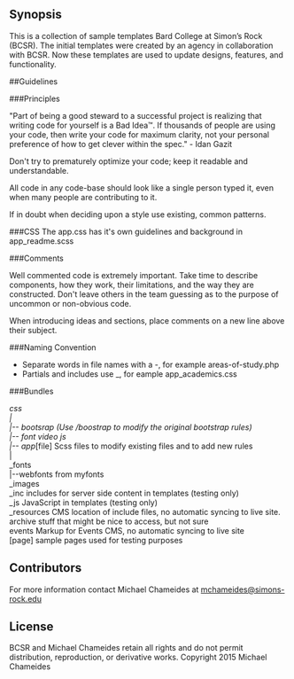## Synopsis

This is a collection of sample templates Bard College at Simon’s Rock (BCSR). The initial templates were created by an agency in collaboration with BCSR. Now these templates are used to update designs, features, and functionality.


##Guidelines

###Principles

"Part of being a good steward to a successful project is realizing that writing code for yourself is a Bad Idea™. If thousands of people are using your code, then write your code for maximum clarity, not your personal preference of how to get clever within the spec." - Idan Gazit

Don't try to prematurely optimize your code; keep it readable and understandable.

All code in any code-base should look like a single person typed it, even when many people are contributing to it.

If in doubt when deciding upon a style use existing, common patterns.	

###CSS
The app.css has it's own guidelines and background in app_readme.scss

###Comments

Well commented code is extremely important. Take time to describe components, how they work, their limitations, and the way they are constructed. Don't leave others in the team guessing as to the purpose of uncommon or non-obvious code.

When introducing ideas and sections, place comments on a new line above their subject.

###Naming Convention

* Separate words in file names with a -, for example areas-of-study.php
* Partials and includes use _, for eample app_academics.css 

###Bundles

_css  
|<br>
|-- bootsrap (Use /boostrap to modify the original bootstrap rules)<br>
|-- font video js<br> 
|-- app_[file] Scss files to modify existing files and to add new rules<br>
|<br>
_fonts<br> 
|--webfonts from myfonts<br>
_images<br>
_inc includes for server side content in templates (testing only)<br>
_js JavaScript in templates (testing only)<br>
_resources CMS location of include files, no automatic syncing to live site.<br>
archive stuff that might be nice to access, but not sure<br>
events Markup for Events CMS, no automatic syncing to live site<br>
[page] sample pages used for testing purposes<br>


## Contributors

For more information contact Michael Chameides at mchameides@simons-rock.edu


## License

BCSR and Michael Chameides retain all rights and do not permit distribution, reproduction, or derivative works. 
Copyright 2015 Michael Chameides